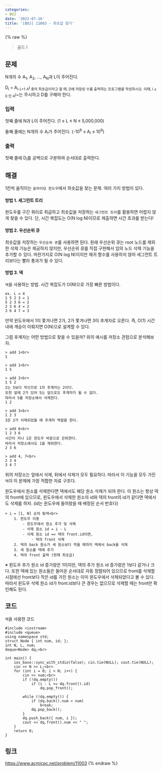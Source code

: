 ```yaml
---
categories:
- BOJ
date: '2022-07-16'
title: '[BOJ] 11003 - 최솟값 찾기'
---
```


{% raw %}
> 골드 I<br>

## 문제
N개의 수 A<sub>1</sub>, A<sub>2</sub>, ..., A<sub>N</sub>과 L이 주어진다.

D<sub>i</sub>  = A<sub>i-L+1</sub>  <sub> A</sub>i<sub>  중의 최솟값이라고 할 때, D에 저장된 수를 출력하는 프로그램을 작성하시오. 이때, i ≤ 0 인 A</sub>i~는 무시하고 D를 구해야 한다.<br>

### 입력
첫째 줄에 N과 L이 주어진다. (1 ≤ L ≤ N ≤ 5,000,000)

둘째 줄에는 N개의 수 A<sub>i</sub>가 주어진다. (-10<sup>9</sup>  ≤ A<sub>i</sub>  ≤ 10<sup>9</sup>)<br>

### 출력
첫째 줄에 D<sub>i</sub>를 공백으로 구분하여 순서대로 출력한다.

## 해결
1칸씩 움직이는 `슬라이딩 윈도우`에서 최솟값을 찾는 문제. 여러 가지 방법이 있다.

#### 방법 1. 세그먼트 트리
윈도우를 구간 쿼리로 취급하고 최솟값을 저장하는 `세그먼트 트리`를 활용하면 어렵지 않게 찾을 수 있다. 단, 시간 복잡도는 O(N log N)이므로 제출하면 시간 초과를 받는다!

#### 방법 2. 우선순위 큐
최솟값을 저장하는 `우선순위 큐`를 사용하면 된다. 원래 우선순위 큐는 root 노드를 제외한 삭제 기능은 제공하지 않지만, 우선순위 큐를 직접 구현해서 임의 노드 삭제 기능을 추가할 수 있다. 마찬가지로 O(N log N)이지만 재귀 함수를 사용하지 않아 세그먼트 트리보다는 빨라 통과가 될 수 있다.

#### 방법 3. 덱
`덱`을 사용하는 방법. 시간 복잡도가 O(N)으로 가장 빠른 방법이다.

```
ex. L = 4
1 5 2 3 = 1 
5 2 3 6 = 2 
2 3 6 4 = 2 
3 6 4 7 = 3
```
만약 윈도우에서 1이 쫓겨나면 2가, 2가 쫓겨나면 3이 후계자로 오른다. 즉, O(1) 시간 내에 계승이 이뤄지면 O(N)으로 설계할 수 있다.

그럼 후계자는 어떤 방법으로 찾을 수 있을까? 위의 예시를 저장소 관점으로 분석해보자.
```
> add 1<br>
1

> add 1<br>
1 5

> add 2<br>
1 5 2
2는 5보다 작으므로 1의 후계자는 2이다.
또한 앞에 2가 있어 5는 앞으로도 후계자가 될 수 없다.
따라서 5를 저장소에서 삭제한다.
1 2

> add 3<br>
1 2 3
3은 2가 삭제되었을 때 후계자 역할을 한다.

> add 6<br>
1 2 3 6
시간이 지나 1은 윈도우 바깥으로 은퇴한다.
따라서 저장소에서도 1을 제외한다.
2 3 6 

> add 4, 7<br>
2 3 4
3 4 7
```
위의 저장소는 앞에서 삭제, 뒤에서 삭제가 모두 필요하다. 따라서 이 기능을 모두 가진 `덱`이 이 문제에 가장 적합한 자료 구조다.

윈도우에서 원소를 삭제한다면 덱에서도 해당 원소 삭제가 되야 한다. 이 원소는 항상 덱의 front에 있으므로, 윈도우에서 삭제한 원소의 id와 덱의 front의 id가 같다면 덱에서도 삭제를 하자. (id는 윈도우에 들어왔을 때 배정된 순서 번호다)
```
> i = [1, N] 순차 탐색<br>
	1. 윈도우 이동
		- 윈도우에서 원소 추가 및 삭제
		- 삭제 원소 id = i - L
		- 삭제 원소 id == 덱의 front.id이면,
			- 덱의 front 삭제
	2. 덱의 back 원소가 새 원소보다 작을 때까지 덱에서 back을 삭제
	3. 새 원소를 덱에 추가
	4. 덱의 front 출력 (현재 최솟값)
```
※ 윈도우 추가 원소 id 증가량은 1이지만, 덱의 추가 원소 id 증가량은 1보다 같거나 크다. 또한 덱에 있는 원소들은 들어온 순서대로 자동 정렬되어 있으므로 front를 삭제할 시점에선 front보다 작은 id를 가진 원소는 이미 윈도우에서 삭제되었다고 볼 수 있다. 따라서 윈도우 삭제 원소 id가 front.id보다 큰 경우는 없으므로 삭제할 때는 front만 확인해도 된다.

## 코드
`덱`을 사용한 코드
```
#include <iostream>
#include <queue>
using namespace std;
struct Node { int num, id; };
int N, L, num;
deque<Node> dq;<br>

int main() {
	ios_base::sync_with_stdio(false); cin.tie(NULL); cout.tie(NULL);
	cin >> N >> L;<br>
	for (int i = 0; i < N; i++) {
		cin >> num;<br>
		if (!dq.empty())
			if (i - L >= dq.front().id)
				dq.pop_front();

		while (!dq.empty()) {
			if (dq.back().num < num)
				break;
			dq.pop_back();
		}
		dq.push_back({ num, i });
		cout << dq.front().num << " ";
	}
	return 0;
}
```

## 링크
https://www.acmicpc.net/problem/11003
{% endraw %}